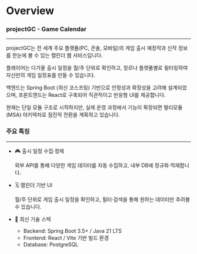 
# Overview


### projectGC - Game Calendar


---


projectGC는 전 세계 주요 플랫폼(PC, 콘솔, 모바일)의 게임 출시 예정작과 신작 정보를 한눈에 볼 수 있는 캘린더 웹 서비스입니다.


플레이어는 다가올 출시 일정을 월/주 단위로 확인하고, 장르나 플랫폼별로 필터링하여 자신만의 게임 일정표를 만들 수 있습니다.


백엔드는 Spring Boot (최신 코스프링) 기반으로 안정성과 확장성을 고려해 설계되었으며, 프론트엔드는 React로 구축되어 직관적이고 반응형 UI를 제공합니다.


현재는 단일 모듈 구조로 시작하지만, 실제 운영 과정에서 기능이 확장되면 멀티모듈(MSA) 아키텍처로 점진적 전환을 계획하고 있습니다.


### 주요 특징


---

- 🎮 출시 일정 수집·정제

    외부 API를 통해 다양한 게임 데이터를 자동 수집하고, 내부 DB에 정규화·적재합니다.

- 🗓️ 캘린더 기반 UI

    월/주 단위로 게임 출시 일정을 확인하고, 필터·검색을 통해 원하는 데이터만 추려볼 수 있습니다.

- 🚀 최신 기술 스택
    - Backend: Spring Boot 3.5+ / Java 21 LTS
    - Frontend: React / Vite 기반 빌드 환경
    - Database: PostgreSQL
